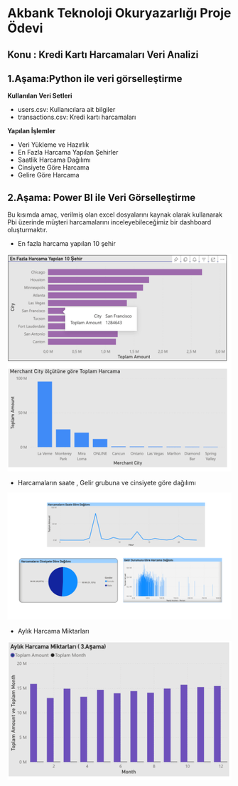 # Akbank Teknoloji Okuryazarlığı Proje Ödevi

## Konu : Kredi Kartı Harcamaları Veri Analizi

## 1.Aşama:Python ile veri görselleştirme
**Kullanılan Veri Setleri**
- users.csv: Kullanıcılara ait bilgiler
- transactions.csv: Kredi kartı harcamaları

**Yapılan İşlemler**

- Veri Yükleme ve Hazırlık
- En Fazla Harcama Yapılan Şehirler
- Saatlik Harcama Dağılımı
- Cinsiyete Göre Harcama
- Gelire Göre Harcama

##  2.Aşama:  Power BI ile Veri Görselleştirme
Bu kısımda amaç, verilmiş olan excel dosyalarını kaynak olarak kullanarak Pbi üzerinde müşteri
harcamalarını inceleyebileceğimiz bir dashboard oluşturmaktır.

- En fazla harcama yapılan 10 şehir

![Grafik 1](assets/city.png)

- Harcamaların saate , Gelir grubuna ve cinsiyete göre dağılımı

![Grafik 2](assets/expense.png)

- Aylık Harcama Miktarları

![Grafik 3](assets/monthly.png)

